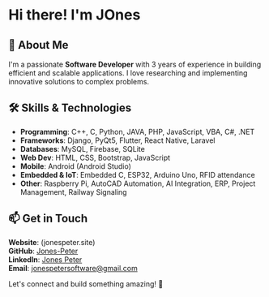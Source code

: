 # Hi there! I'm JOnes

## 🚀 About Me 
I'm a passionate **Software Developer** with 3 years of experience in building efficient and scalable applications. I love researching and implementing innovative solutions to complex problems.  

## 🛠 Skills & Technologies  
- **Programming**: C++, C, Python, JAVA, PHP, JavaScript, VBA, C#, .NET  
- **Frameworks**: Django, PyQt5, Flutter, React Native, Laravel  
- **Databases**: MySQL, Firebase, SQLite  
- **Web Dev**: HTML, CSS, Bootstrap, JavaScript  
- **Mobile**: Android (Android Studio)  
- **Embedded & IoT**: Embedded C, ESP32, Arduino Uno, RFID attendance  
- **Other**: Raspberry Pi, AutoCAD Automation, AI Integration, ERP, Project Management, Railway Signaling  
## 📫 Get in Touch
**Website**: (jonespeter.site)  
**GitHub**: [Jones-Peter](https://github.com/Jones-peter)  
**LinkedIn**: [Jones Peter](https://www.linkedin.com/in/jones-peter-121157221/)  
**Email**: [jonespetersoftware@gmail.com](mailto:jonespetersoftware@gmail.com)  

Let's connect and build something amazing! 🚀


<!---
Jones-peter/Jones-peter is a ✨ special ✨ repository because its `README.md` (this file) appears on your GitHub profile.
You can click the Preview link to take a look at your changes.
--->
